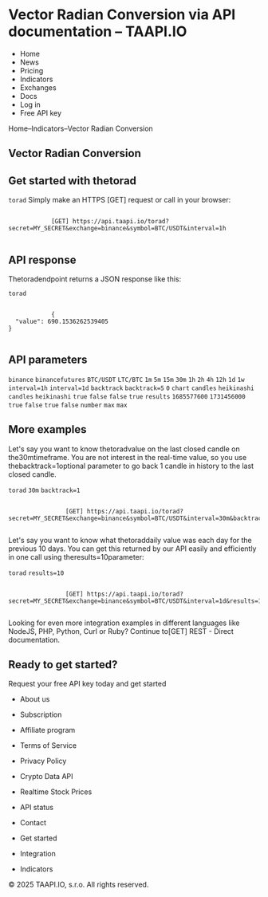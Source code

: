 # Vector Radian Conversion via API documentation – TAAPI.IO

- Home
- News
- Pricing
- Indicators
- Exchanges
- Docs
- Log in
- Free API key

Home–Indicators–Vector Radian Conversion


## Vector Radian Conversion

## Get started with thetorad
`torad` Simply make an HTTPS [GET] request or call in your browser:


```

			[GET] https://api.taapi.io/torad?secret=MY_SECRET&exchange=binance&symbol=BTC/USDT&interval=1h
		
```

## API response
Thetoradendpoint returns a JSON response like this:

`torad` 
```

			{
  "value": 690.1536262539405
}
		
```

## API parameters
`binance` `binancefutures` `BTC/USDT` `LTC/BTC` `1m` `5m` `15m` `30m` `1h` `2h` `4h` `12h` `1d` `1w` `interval=1h` `interval=1d` `backtrack` `backtrack=5` `0` `chart` `candles` `heikinashi` `candles` `heikinashi` `true` `false` `false` `true` `results` `1685577600` `1731456000` `true` `false` `true` `false` `number` `max` `max` 
## More examples
Let's say you want to know thetoradvalue on the last closed candle on the30mtimeframe. You are not interest in the real-time value, so you use thebacktrack=1optional parameter to go back 1 candle in history to the last closed candle.

`torad` `30m` `backtrack=1` 
```

				[GET] https://api.taapi.io/torad?secret=MY_SECRET&exchange=binance&symbol=BTC/USDT&interval=30m&backtrack=1
			
```
Let's say you want to know what thetoraddaily value was each day for the previous 10 days. You can get this returned by our API easily and efficiently in one call using theresults=10parameter:

`torad` `results=10` 
```

				[GET] https://api.taapi.io/torad?secret=MY_SECRET&exchange=binance&symbol=BTC/USDT&interval=1d&results=10
			
```
Looking for even more integration examples in different languages like NodeJS, PHP, Python, Curl or Ruby? Continue to[GET] REST - Direct documentation.


## Ready to get started?
Request your free API key today and get started

- About us
- Subscription
- Affiliate program
- Terms of Service
- Privacy Policy
- Crypto Data API
- Realtime Stock Prices
- API status
- Contact

- Get started
- Integration
- Indicators

© 2025 TAAPI.IO, s.r.o. All rights reserved.

